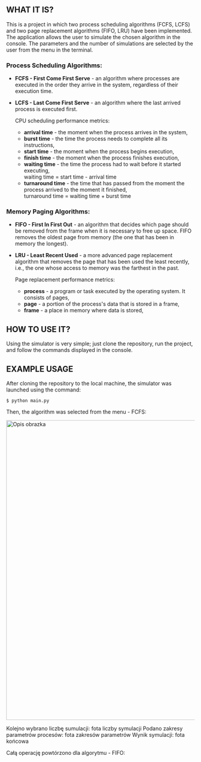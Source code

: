 ## WHAT IT IS?
This is a project in which two process scheduling algorithms (FCFS, LCFS) and two page replacement algorithms (FIFO, LRU) have been implemented. The application allows the user to simulate the chosen algorithm in the console. The parameters and the number of simulations are selected by the user from the menu in the terminal.
### Process Scheduling Algorithms:
* **FCFS - First Come First Serve** - an algorithm where processes are executed in the order they arrive in the system, regardless of their execution time.
* **LCFS - Last Come First Serve** - an algorithm where the last arrived process is executed first.
  
  CPU scheduling performance metrics:
  * **arrival time** - the moment when the process arrives in the system,
  * **burst time** - the time the process needs to complete all its instructions,
  * **start time** - the moment when the process begins execution,
  * **finish time** - the moment when the process finishes execution,
  * **waiting time** - the time the process had to wait before it started executing, \
    waiting time = start time - arrival time  
  * **turnaround time** - the time that has passed from the moment the process arrived to the moment it finished, \
    turnaround time = waiting time + burst time 
### Memory Paging Algorithms: 
* **FIFO - First In First Out** - an algorithm that decides which page should be removed from the frame when it is necessary to free up space. FIFO removes the oldest page from memory (the one that has been in memory the longest).
* **LRU - Least Recent Used** - a more advanced page replacement algorithm that removes the page that has been used the least recently, i.e., the one whose access to memory was the farthest in the past.

  Page replacement performance metrics:
  * **process** - a program or task executed by the operating system. It consists of pages, 
  * **page** - a portion of the process's data that is stored in a frame,
  * **frame** - a place in memory where data is stored,

## HOW TO USE IT? 
Using the simulator is very simple; just clone the repository, run the project, and follow the commands displayed in the console.

## EXAMPLE USAGE
After cloning the repository to the local machine, the simulator was launched using the command:
```
$ python main.py
```
Then, the algorithm was selected from the menu - FCFS:
<p align="left">
  <img src="" alt="Opis obrazka" width="800"/>
</p>
Kolejno wybrano liczbę sumulacji:
fota liczby symulacji 
Podano zakresy parametrów procesów:
fota zakresów parametrów 
Wynik symulacji:
fota końcowa

Całą operację powtórzono dla algorytmu - FIFO: 

